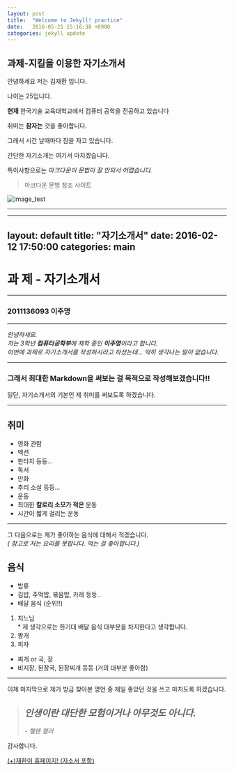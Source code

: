 ```yaml
---
layout: post
title:  "Welcome to Jekyll! practice"
date:   2016-05-21 15:16:38 +0900
categories: jekyll update
---  
```

##  과제-지킬을 이용한 자기소개서

안녕하세요 저는 김재환 입니다.  

나이는 25입니다.  

**현재** 한국기술 교육대학교에서 컴퓨터 공학을 전공하고 있습니다  

취미는 **잠자는** 것을 좋아합니다.  

그래서 시간 날때마다 잠을 자고 있습니다.  

간단한 자기소개는 여기서 마치겠습니다.  

특이사항으로는  *마크다운이 문법이 잘 안되서 어렵습니다.*  

>마크다운 문범 참조 사이트   

[jekyll-docs]:http://blog.kalkin7.com/2014/02/10/lets-write-using-markdown/   

![image_test](https://www.google.co.kr/imgres?imgurl=http%3A%2F%2Fwww.kccosd.org%2Ffiles%2Ftesting_image.jpg&imgrefurl=http%3A%2F%2Fwww.kccosd.org%2Fnode%2F3310&docid=VRpGNxo6HHQUYM&tbnid=HX1Ch3CBYz9NRM%3A&w=500&h=335&bih=667&biw=1366&ved=0ahUKEwj9pvXE8vbMAhVDjZQKHcvCBMgQMwgbKAAwAA&iact=mrc&uact=8)  

***  



[jekyll-docs]: http://jekyllrb.com/docs/home
[jekyll-gh]:   https://github.com/jekyll/jekyll
[jekyll-talk]: https://talk.jekyllrb.com/






---
layout: default
title:  "자기소개서"
date:   2016-02-12 17:50:00
categories: main
---

# **과  제 - 자기소개서**

---   

### 2011136093 이주명  

---   
 
*안녕하세요.*   
_저는 3학년 **컴퓨터공학부**에 재학 중인 **이주명**이라고 합니다._   
_이번에 과제로 자기소개서를 작성하시라고 하셨는데... 딱히 생각나는 말이 없습니다._   
     
---  

### 그래서 최대한 Markdown을 써보는 걸 목적으로 작성해보겠습니다!!  
  
일단, 자기소개서의 기본인 제 취미를 써보도록 하겠습니다.  
  
---  

## 취미  
- 영화 관람  
 - 액션  
 - 판타지 등등...  
- 독서   
 - 만화   
 - 추리 소설 등등...  
- 운동  
 - 최대한 **칼로리 소모가 적은** 운동  
 - 시간이 짧게 걸리는 운동  

---  
  

그 다음으로는 제가 좋아하는 음식에 대해서 적겠습니다.   
_*( 참고로 저는 요리를 못합니다. 먹는 걸 좋아합니다.)*_   
   
## 음식  
 * 밥류  
  * 김밥, 주먹밥, 볶음밥, 카레 등등..  
 * 배달 음식 (순위!!)  
  1.  치느님   
    * 제 생각으로는 한기대 배달 음식 대부분을 차지한다고 생각합니다.  
  2. 짱개  
  3. 피자  
 * 찌개 or 국, 장  
  * 비지장, 된장국, 된장찌개 등등 (거의 대부분 좋아함)  
 
 ---   
 
 이제 마지막으로 제가 방금 찾아본 명언 중 제일 좋았던 것을 쓰고 마치도록 하겠습니다.  
 
 >## *인생이란 대단한 모험이거나 아무것도 아니다.*  
 > *- 헬렌 켈러*  
 
 감사합니다.  

[(+)재환이 홈페이지! (자소서 포함)][jh]

[jh]: 		 http://jhkc.github.io

